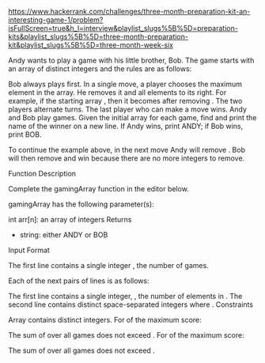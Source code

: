 https://www.hackerrank.com/challenges/three-month-preparation-kit-an-interesting-game-1/problem?isFullScreen=true&h_l=interview&playlist_slugs%5B%5D=preparation-kits&playlist_slugs%5B%5D=three-month-preparation-kit&playlist_slugs%5B%5D=three-month-week-six

Andy wants to play a game with his little brother, Bob. The game starts with an array of distinct integers and the rules are as follows:

Bob always plays first.
In a single move, a player chooses the maximum element in the array. He removes it and all elements to its right. For example, if the starting array , then it becomes after removing .
The two players alternate turns.
The last player who can make a move wins.
Andy and Bob play games. Given the initial array for each game, find and print the name of the winner on a new line. If Andy wins, print ANDY; if Bob wins, print BOB.

To continue the example above, in the next move Andy will remove . Bob will then remove and win because there are no more integers to remove.

Function Description

Complete the gamingArray function in the editor below.

gamingArray has the following parameter(s):

int arr[n]: an array of integers
Returns

- string: either ANDY or BOB

Input Format

The first line contains a single integer , the number of games.

Each of the next pairs of lines is as follows:

The first line contains a single integer, , the number of elements in .
The second line contains distinct space-separated integers where .
Constraints

Array contains distinct integers.
For of the maximum score:

The sum of over all games does not exceed .
For of the maximum score:

The sum of over all games does not exceed .
